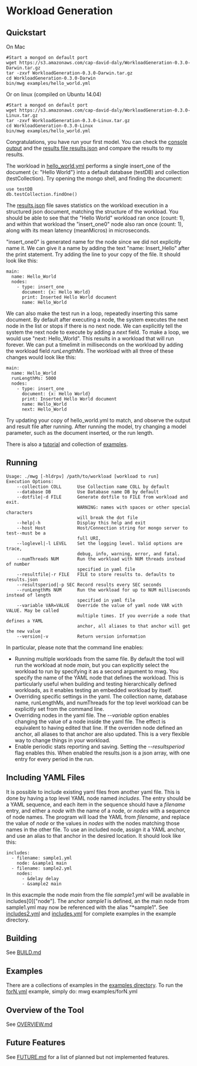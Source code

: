 Workload Generation
===================

Quickstart
----------

On Mac

    #Start a mongod on default port
    wget https://s3.amazonaws.com/cap-david-daly/WorkloadGeneration-0.3.0-Darwin.tar.gz
    tar -zxvf WorkloadGeneration-0.3.0-Darwin.tar.gz
    cd WorkloadGeneration-0.3.0-Darwin
    bin/mwg examples/hello_world.yml

Or on linux (compiled on Ubuntu 14.04)

    #Start a mongod on default port
    wget https://s3.amazonaws.com/cap-david-daly/WorkloadGeneration-0.3.0-Linux.tar.gz
    tar -zxvf WorkloadGeneration-0.3.0-Linux.tar.gz
    cd WorkloadGeneration-0.3.0-Linux
    bin/mwg examples/hello_world.yml

Congratulations, you have run your first model. You can check the
[console output](examples/hello_world.output.txt) and the
[results file results.json](examples/hello_world.results.json) and compare
the results to my results.

The workload in [hello_world.yml](examples/hello_world.yml) performs a
single insert_one of the document {x: "Hello World"} into a default
database (testDB) and collection (testCollection). Try opening the
mongo shell, and finding the document:

    use testDB
    db.testCollection.findOne()

The [results.json](examples/hello_world.results.json) file saves
statistics on the workload execution in a structured json document,
matching the structure of the workload. You should be able to see that
the "Hello World" workload ran once (count: 1), and within that
workload the "insert\_one0" node also ran once (count: 1), along with
its mean latency (meanMicros) in microseconds.

"insert\_one0" is generated name for the node since we did not
explicitly name it. We can give it a name by adding the text "name:
Insert_Hello" after the print statement. Try adding the line to your
copy of the file. It should look like this:

    main:
      name: Hello_World
      nodes:
        - type: insert_one
          document: {x: Hello World}
          print: Inserted Hello World document
          name: Hello_World

We can also make the test run in a loop, repeatedly inserting this
same document. By default after executing a node, the system executes
the next node in the list or stops if there is no next node. We can
explicitly tell the system the next node to execute by adding a _next_
field. To make a loop, we would use "next: Hello\_World". This results
in a workload that will run forever. We can put a timelimit in
milliseconds on the workload by adding the workload field
_runLengthMs_. The workload with all three of these changes would look
like this:

    main:
      name: Hello_World
      runLengthMs: 5000
      nodes:
        - type: insert_one
          document: {x: Hello World}
          print: Inserted Hello World document
          name: Hello_World
          next: Hello_World

Try updating your copy of hello_world.yml to match, and observe the
output and result file after running. After running the model, try
changing a model parameter, such as the document inserted, or the
run length.

There is also a [tutorial](Tutorial.md) and collection of [examples](examples).

Running
-------

    Usage: ./mwg [-hldrpv] /path/to/workload [workload to run]
    Execution Options:
    	--collection COLL      Use Collection name COLL by default
    	--database DB          Use Database name DB by default
    	--dotfile|-d FILE      Generate dotfile to FILE from workload and exit.
    	                       WARNING: names with spaces or other special characters
    	                       will break the dot file
    	--help|-h              Display this help and exit
    	--host Host            Host/Connection string for mongo server to test--must be a
    	                       full URI,
    	--loglevel|-l LEVEL    Set the logging level. Valid options are trace,
    	                       debug, info, warning, error, and fatal.
    	--numThreads NUM       Run the workload with NUM threads instead of number
    	                       specified in yaml file
    	--resultfile|-r FILE   FILE to store results to. defaults to results.json
    	--resultsperiod|-p SEC Record results every SEC seconds
    	--runLengthMs NUM      Run the workload for up to NUM milliseconds instead of length
    	                       specified in yaml file
    	--variable VAR=VALUE   Override the value of yaml node VAR with VALUE. May be called
    	                       multiple times. If you override a node that defines a YAML
    	                       anchor, all aliases to that anchor will get the new value
    	--version|-v           Return version information

In particular, please note that the command line enables:

* Running multiple workloads from the same file. By default the tool
  will run the workload at node _main_, but you can explicitly select
  the workload to run by specifying it as a second argument to
  mwg. You specify the name of the YAML node that defines the
  workload. This is particularly useful when building and testing
  hierarchically defined workloads, as it enables testing an embedded
  workload by itself.
* Overriding specific settings in the yaml. The collection name, database name,
  runLengthMs, and numThreads for the top level workload can be
  explicitly set from the command line.
* Overriding nodes in the yaml file. The _--variable_ option enables
  changing the value of a node inside the yaml file. The effect is
  equivalent to having edited that line. If the overriden node defined
  an anchor, all aliases to that anchor are also updated. This is a
  very flexible way to change things in your workload.
* Enable periodic stats reporting and saving. Setting the
  _--resultsperiod_ flag enables this. When enabled the results.json
  is a json array, with one entry for every period in the run.

Including YAML Files
--------------------

It is possible to include existing yaml files from another yaml
file. This is done by having a top level YAML node named
_includes_. The entry should be a YAML sequence, and each item in the
sequence should have a _filename_ entry, and either a _node_ with the
name of a node, or _nodes_ with a sequence of node names. The program
will load the YAML from _filename_, and replace the value of _node_ or
the values in _nodes_ with the nodes matching those names in the other
file. To use an included node, assign it a YAML anchor, and use an
alias to that anchor in the desired location. It should look like
this:

    includes:
      - filename: sample1.yml
        node: &sample1 main
      - filename: sample2.yml
        nodes:
          - &delay delay
          - &sample2 main

In this exacmple the node _main_ from the file _sample1.yml_ will be
available in includes[0]["node"]. The anchor _sample1_ is defined, an
the main node from sample1.yml may now be referenced with the alias
"*sample1". See [includes2.yml](examples/includes2.yml) and
[includes.yml](examples/includes.yml) for complete examples in the
example directory.


Building
--------

See [BUILD.md](BUILD.md)

Examples
--------

There are a collections of examples in the [examples directory](examples/). To run
the [forN.yml](examples/forN.yml) example, simply do:
    mwg examples/forN.yml

Overview of the Tool
--------------------

See [OVERVIEW.md](OVERVIEW.md)


Future Features
---------------

See [FUTURE.md](FUTURE.md) for a list of planned but not implemented
features.
